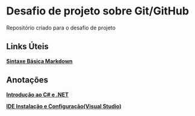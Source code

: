 # Desafio de projeto sobre Git/GitHub
Repositório criado para o desafio de projeto

## Links Úteis
**[Sintaxe Básica Markdown](https://www.markdownguide.org/basic-syntax/)**

## Anotações

**[Introdução ao C# e .NET](https://github.com/rodriguesvictor/dio-desafio-github/tree/main/Introdução%20ao%20C%23%20e%20.NET)**

**[IDE Instalação e Configuração(Visual Studio)](https://github.com/rodriguesvictor/dio-desafio-github/tree/main/IDE%20Instalação%20e%20Configuração%20(Visual%20Studio))**
